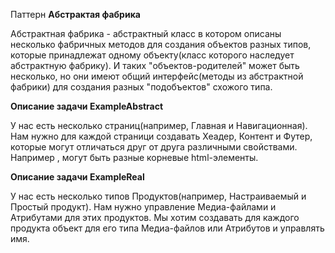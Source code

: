 Паттерн **Абстрактая фабрика**

Абстрактная фабрика - абстрактный класс в котором описаны несколько фабричных методов для создания объектов разных типов,
 которые принадлежат одному объекту(класс которого наследует абстрактную фабрику).
 И таких "объектов-родителей" может быть несколько, но они имеют общий интерфейс(методы из абстрактной фабрики) для создания разных "подобъектов" схожого типа.
 
**Описание задачи ExampleAbstract**

 У нас есть несколько страниц(например, Главная и Навигационная).
 Нам нужно для каждой страници создавать Хеадер, Контент и Футер, которые могут отличаться друг от друга различными свойствами. 
 Например , могут быть разные корневые html-элементы.
 
**Описание задачи ExampleReal**

 У нас есть несколько типов Продуктов(например, Настраиваемый и Простый продукт).
 Нам нужно управление Медиа-файлами и Атрибутами для этих продуктов.
 Мы хотим создавать для каждого продукта объект для его типа Медиа-файлов или Атрибутов и управлять имя.

 

